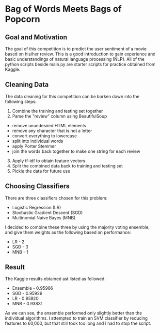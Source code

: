 # Bag of Words Meets Bags of Popcorn

## Goal and Motivation 
The goal of this competition is to predict the user sentiment of a movie based on his/her review.  This is a good introduction to gain experience and basic understandings of natural language processing (NLP).  All of the python scripts beside main.py are starter scripts for practice obtained from Kaggle.

## Cleaning Data
The data cleaning for this competition can be borken down into the following steps:

1. Combine the training and testing set together
2. Parse the "review" column using BeautifulSoup
  * remove unundesired HTML elements
  * remove any character that is not a letter
  * convert everything to lowercase
  * split into individual words
  * apply Porter Stemmer
  * join the words back together to make one string for each review
3. Apply tf-idf to obtain feature vectors
4. Split the combined data back to training and testing set
5. Pickle the data for future use

## Choosing Classifiers
There are three classifiers chosen for this problem:
  * Logistic Regression (LR)
  * Stochastic Gradient Descent (SGD)
  * Multinomial Naive Bayes (MNB)

I decided to combine these three by using the majority voting ensemble, and give them weights as the following based on performance:
  * LR - 2
  * SGD - 3 
  * MNB - 1

## Result
The Kaggle results obtained ast listed as followed:
  * Ensemble - 0.95966
  * SGD - 0.95929
  * LR - 0.95920
  * MNB - 0.93831

As we can see, the ensemble performed only slightly better than the individual algorithms.  I attempted to train an SVM classifier by reducing features to 60,000, but that still took too long and I had to stop the script.


